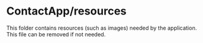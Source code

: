 # ContactApp/resources

This folder contains resources (such as images) needed by the application. This file can
be removed if not needed.

